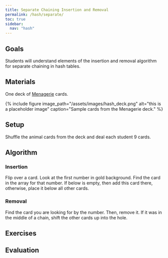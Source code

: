 ```yaml
---
title: Separate Chaining Insertion and Removal
permalink: /hash/separate/
toc: true
sidebar:
  nav: "hash"
---
```


## Goals

Students will understand elements of the insertion and removal algorithm
for separate chaining in hash tables.

## Materials

One deck of [Menagerie]({{site.baseurl}}/hash) cards.

{% include figure image_path="/assets/images/hash_deck.png" alt="this is a placeholder image" caption="Sample cards from the Menagerie deck." %}

## Setup

Shuffle the animal cards from the deck and deal each student 9 cards.


## Algorithm

### Insertion

Flip over a card. Look at the first number in gold background.
Find the card in the array for that number. If below is empty, then
add this card there, otherwise, place it below all other cards.

### Removal

Find the card you are looking for by the number. Then, remove it. If it
was in the middle of a chain, shift the other cards up into the hole.

## Exercises


## Evaluation
